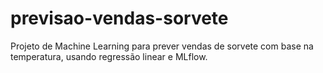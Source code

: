 # previsao-vendas-sorvete
Projeto de Machine Learning para prever vendas de sorvete com base na temperatura, usando regressão linear e MLflow.

